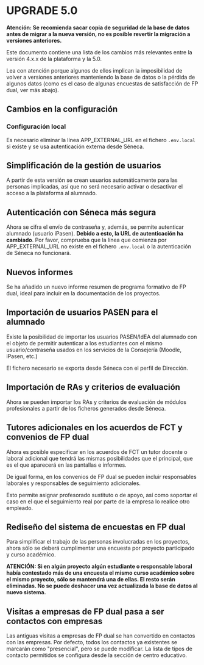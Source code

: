 UPGRADE 5.0
===========

**Atención: Se recomienda sacar copia de seguridad de la base de datos antes de migrar
a la nueva versión, no es posible revertir la migración a versiones anteriores.**

Este documento contiene una lista de los cambios más relevantes entre la versión 4.x.x
de la plataforma y la 5.0.

Lea con atención porque algunos de ellos implican la imposibilidad de volver a versiones anteriores
manteniendo la base de datos o la pérdida de algunos datos (como es el caso de algunas
encuestas de satisfacción de FP dual, ver más abajo).

Cambios en la configuración
---------------------------
### Configuración local
Es necesario eliminar la línea APP_EXTERNAL_URL en el fichero `.env.local` si existe y se usa autenticación
externa desde Séneca.

Simplificación de la gestión de usuarios
----------------------------------------
A partir de esta versión se crean usuarios automáticamente para las personas implicadas, así
que no será necesario activar o desactivar el acceso a la plataforma al alumnado.

Autenticación con Séneca más segura
-----------------------------------
Ahora se cifra el envío de contraseña y, además, se permite autenticar alumnado (usuario iPasen).
**Debido a esto, la URL de autenticación ha cambiado**. Por favor, comprueba que la línea que comienza
por APP_EXTERNAL_URL no existe en el fichero `.env.local` o la autenticación de Séneca
no funcionará.

Nuevos informes
---------------
Se ha añadido un nuevo informe resumen de programa formativo de FP dual, ideal para incluir
en la documentación de los proyectos.

Importación de usuarios PASEN para el alumnado
----------------------------------------------
Existe la posibilidad de importar los usuarios PASEN/IdEA del alumnado con el objeto de permitir
autenticar a los estudiantes con el mismo usuario/contraseña usados en los servicios de la
Consejería (Moodle, iPasen, etc.)

El fichero necesario se exporta desde Séneca con el perfil de Dirección.

Importación de RAs y criterios de evaluación
--------------------------------------------
Ahora se pueden importar los RAs y criterios de evaluación de módulos profesionales a partir
de los ficheros generados desde Séneca.

Tutores adicionales en los acuerdos de FCT y convenios de FP dual
-----------------------------------------------------------------
Ahora es posible especificar en los acuerdos de FCT un tutor docente o laboral adicional que
tendrá las mismas posibilidades que el principal, que es el que aparecerá en las
pantallas e informes.

De igual forma, en los convenios de FP dual se pueden incluir responsables laborales y responsables
de seguimiento adicionales.

Esto permite asignar profesorado sustituto o de apoyo, así como soportar el caso
en el que el seguimiento real por parte de la empresa lo realice otro empleado.

Rediseño del sistema de encuestas en FP dual
--------------------------------------------
Para simplificar el trabajo de las personas involucradas en los proyectos,
ahora sólo se deberá cumplimentar una encuesta por proyecto participado y curso académico.

**ATENCIÓN: Si en algún proyecto algún estudiante o responsable laboral había
contestado más de una encuesta el mismo curso académico sobre el mismo proyecto,
sólo se mantendrá una de ellas. El resto serán eliminadas. No se puede deshacer
una vez actualizada la base de datos al nuevo sistema.**

Visitas a empresas de FP dual pasa a ser contactos con empresas
---------------------------------------------------------------
Las antiguas visitas a empresas de FP dual se han convertido en contactos con las empresas.
Por defecto, todos los contactos ya existentes se marcarán como "presencial", pero se puede
modificar. La lista de tipos de contacto permitidos se configura desde la sección de centro
educativo.
